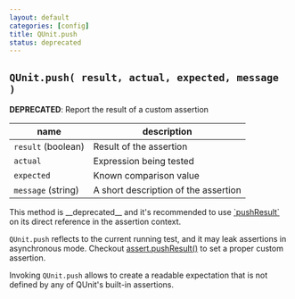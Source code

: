 ```yaml
---
layout: default
categories: [config]
title: QUnit.push
status: deprecated
---
```


## `QUnit.push( result, actual, expected, message )`

__DEPRECATED__: Report the result of a custom assertion

| name               | description                          |
|--------------------|--------------------------------------|
| `result` (boolean) | Result of the assertion              |
| `actual`           | Expression being tested              |
| `expected`         | Known comparison value               |
| `message` (string) | A short description of the assertion |

<p class="warning">This method is __deprecated__ and it's recommended to use <a href="/pushResult/">`pushResult`</a> on its direct reference in the assertion context.</p>
		
`QUnit.push` reflects to the current running test, and it may leak assertions in asynchronous mode. Checkout <a href="/pushResult/">assert.pushResult()</a> to set a proper custom assertion.
		
Invoking `QUnit.push` allows to create a readable expectation that is not defined by any of QUnit's built-in assertions.
